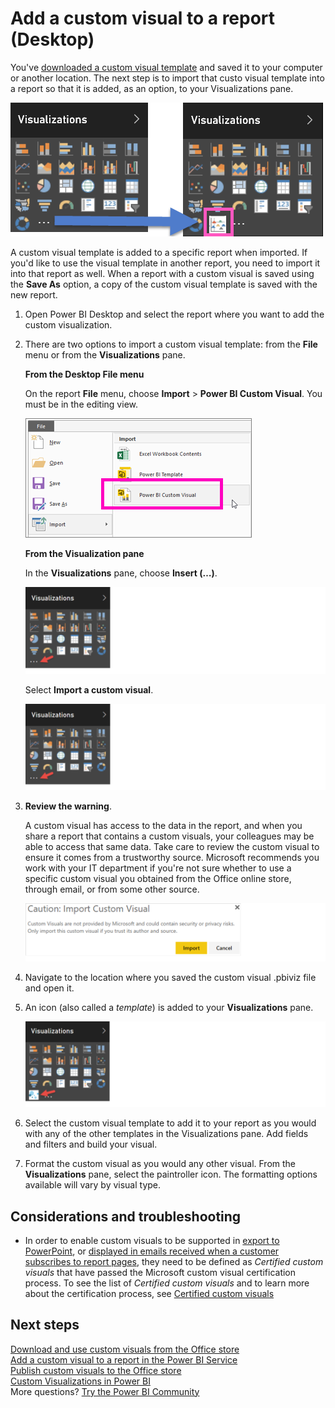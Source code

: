 <properties
   pageTitle="Add a custom visual to a report (Desktop)"
   description="Add a custom visual to a report in Desktop"
   services="powerbi"
   documentationCenter=""
   authors="mihart"
   manager="erikre"
   backup=""
   editor=""
   tags=""
   qualityFocus="complete"
   qualityDate="03/15/2016"/>
<tags
   ms.service="powerbi"
   ms.devlang="NA"
   ms.topic="article"
   ms.tgt_pltfrm="NA"
   ms.workload="powerbi"
   ms.date="09/27/2017"
   ms.author="mihart"/>

# Add a custom visual to a report (Desktop)

You've [downloaded a custom visual template](powerbi-custom-visuals-office-store.md) and saved it to your computer or another location.  The next step is to import that custo visual template into a report so that it is added, as an option, to your Visualizations pane.

![](media/powerbi-custom-visuals-use/pbi-custom-viz-icon.png)

A custom visual template is added to a specific report when imported. If you'd like to use the visual template in another report, you need to import it into that report as well. When a report with a custom visual is saved using the **Save As** option, a copy of the custom visual template is saved with the new report.

1. Open Power BI Desktop and select the report where you want to add the custom visualization.   

2. There are two options to import a custom visual template: from the **File** menu or from the **Visualizations** pane.

    **From the Desktop File menu**

    On the report **File** menu, choose **Import** &gt; **Power BI Custom Visual**. You must be in the editing view.    

      ![](media/powerbi-custom-visuals-use/power-bi-import.png)

    **From the Visualization pane**

    In the **Visualizations** pane, choose **Insert (…)**.    

      ![](media/powerbi-custom-visuals-use/InsertPane.png)

    Select **Import a custom visual**.  

      ![](media/powerbi-custom-visuals-use/InsertPane.png)

3. **Review the warning**.

    A custom visual has access to the data in the report, and when you share a report that contains a custom visuals, your colleagues may be able to access that same data. Take care to review the custom visual to ensure it comes from a trustworthy source. Microsoft recommends you work with your IT department if you're not sure whether to use a specific custom visual you obtained from the Office online store, through email, or from some other source.

    ![](media/powerbi-custom-visuals-use/caution.png)

4. Navigate to the location where you saved the custom visual .pbiviz file and open it.

5. An icon (also called a *template*) is added to your **Visualizations** pane.

    ![](media/powerbi-custom-visuals-use/VisualUse.png)

6. Select the custom visual template to add it to your report as you would with any of the other templates in the Visualizations pane. Add fields and filters and build your visual.

7. Format the custom visual as you would any other visual.  From the **Visualizations** pane, select the paintroller icon. The formatting options available will vary by visual type.

## Considerations and troubleshooting

- In order to enable custom visuals to be supported in [export to PowerPoint](powerbi-service-publish-to-powerpoint.md), or [displayed in emails received when a customer subscribes to report pages](powerbi-service-subscribe-to-report.md), they need to be defined as *Certified custom visuals* that have passed the Microsoft custom visual certification process.  To see the list of *Certified custom visuals* and to learn more about the certification process, see [Certified custom visuals](powerbi-custom-visuals-certified.md)

## Next steps

[Download and use custom visuals from the Office store](powerbi-custom-visuals-office-store.md)  
[Add a custom visual to a report in the Power BI Service](powerbi-custom-visuals-add-to-report.md)  
[Publish custom visuals to the Office store](powerbi-developer-office-store.md)  
[Custom Visualizations in Power BI](powerbi-custom-visuals.md)  
More questions? [Try the Power BI Community](http://community.powerbi.com/)
